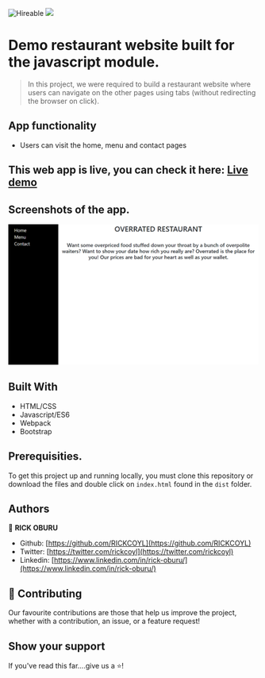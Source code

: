![Hireable](https://img.shields.io/badge/Hireable-yes-success) ![](https://img.shields.io/badge/-Microverse%20projects-blueviolet)

# Demo restaurant website built for the javascript module.

> In this project, we were required to build a restaurant website where users can navigate on the other pages using tabs (without redirecting the browser on click).

## App functionality

- Users can visit the home, menu and contact pages

## This web app is live, you can check it here: [Live demo](https://rickcoyl.github.io/Restaurant-Page/dist/index.html)

## Screenshots of the app.

![image](./src/utils/images/Screenshot.png)

## Built With

- HTML/CSS
- Javascript/ES6
- Webpack
- Bootstrap

## Prerequisities.

To get this project up and running locally, you must clone this repository or download the files and double click on `index.html` found in the `dist` folder.

## Authors

👤 **RICK OBURU**

- Github: [https://github.com/RICKCOYL](https://github.com/RICKCOYL)
- Twitter: [https://twitter.com/rickcoyl](https://twitter.com/rickcoyl)
- Linkedin: [https://www.linkedin.com/in/rick-oburu/](https://www.linkedin.com/in/rick-oburu/)

## 🤝 Contributing

Our favourite contributions are those that help us improve the project, whether with a contribution, an issue, or a feature request!

## Show your support

If you've read this far....give us a ⭐️!
